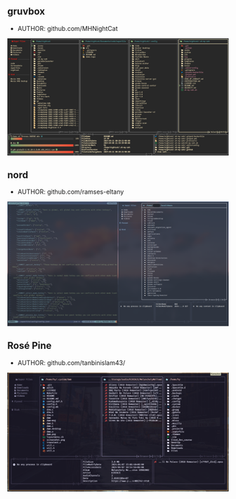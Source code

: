 ## gruvbox

- AUTHOR: github.com/MHNightCat

![](/asset/theme/gruvbox.png)

## nord 

- AUTHOR: github.com/ramses-eltany

![](/asset/theme/nord.png)

## Rosé Pine

- AUTHOR: github.com/tanbinislam43/

![](/asset/theme/rosepine.png)
